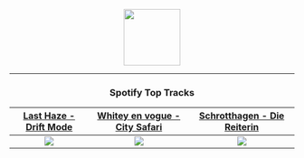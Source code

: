 <p align="center">
  <a href="https://www.tobiasmichael.de">
    <img src="https://tobiasmichael.de/assets/logo.gif" width="100" height="100"/>
  </a>
</p>

---

<h3 align="center">Spotify Top Tracks</h3>

[Last Haze - Drift Mode](https://open.spotify.com/track/1t0PUHX1vCWc2kyCBWzJSs)|[Whitey en vogue - City Safari](https://open.spotify.com/track/0GlJT09t26pEuOVYNQftyu)|[Schrotthagen - Die Reiterin](https://open.spotify.com/track/5RGrluH4r6ZO4UohRn3pTw)
:---:|:----:|:----:
<img src="https://i.scdn.co/image/ab67616d00001e027f18345e777460b0bb204809"/>|<img src="https://i.scdn.co/image/ab67616d00001e02270e69c3de45d717925d8196"/>|<img src="https://i.scdn.co/image/ab67616d00001e0261c08bca20bb62aaeedf24ed"/>